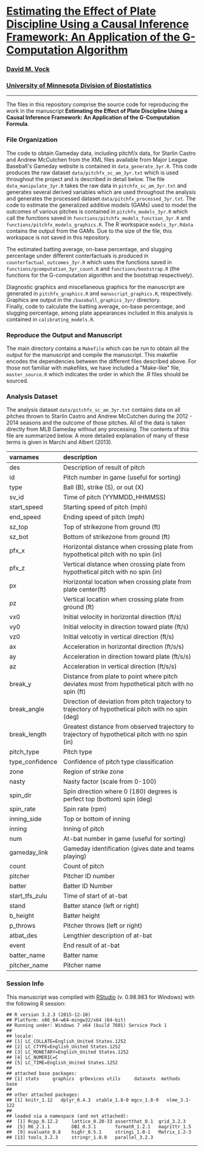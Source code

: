# [Estimating the Effect of Plate Discipline Using a Causal Inference Framework: An Application of the G-Computation Algorithm](https://sites.google.com/site/dmvock/)

### [David M. Vock](https://sites.google.com/site/dmvock/)

### [University of Minnesota Division of Biostatistics](http://sph.umn.edu/biostatistics/)


---

The files in this repository comprise the source code for reproducing the work in the manuscript **Estimating the Effect of Plate Discipline Using a Causal Inference Framework: An Application of the G-Computation Formula**.

### File Organization

The code to obtain Gameday data, including pitchf/x data, for Starlin Castro and Andrew McCutchen from the XML files available from Major League Baseball's Gameday website is contained in `data_generate_3yr.R`. This code produces the raw dataset `data/pitchfx_sc_am_3yr.txt` which is used throughout the project and is described in detail below. The file `data_manipulate_3yr.R` takes the raw data in `pitchfx_sc_am_3yr.txt` and generates several derived variables which are used throughout the analysis and generates the processed dataset `data/pitchfx_processed_3yr.txt`. The code to estimate the generalized additive models (GAMs) used to model the outcomes of various pitches is contained in `pitchfx_models_3yr.R` which call the functions saved in `functions/pitchfx_models_function_3yr.R` and `functions/pitchfx_models_graphics.R`. The R workspace `models_3yr.Rdata` contains the output from the GAMs. Due to the size of the file, this workspace is not saved in this repository.

The estimated batting average, on-base percentage, and slugging percentage under different conterfactuals is produced in `counterfactual_outcomes_3yr.R` which uses the functions saved in `functions/gcomputation_3yr_count.R` and `functions/bootstrap.R` (the functions for the G-computation algorithm and the bootstrap respectively).

Diagnostic graphics and miscellaneous graphics for the manuscript are generated in `pitchfx_graphics.R` and `manuscript_graphics.R`, respectively. Graphics are output in the `/baseball_graphics_3yr/` directory.  
Finally, code to calculate the batting average, on-base percentage, and slugging percentage, among plate appearances included in this analysis is contained in `calibrating_models.R`. 

### Reproduce the Output and Manuscript

The main directory contains a `Makefile` which can be run to obtain all the output for the manuscript and compile the manuscript.  This makefile encodes the dependencies between the different files described above. For those not familiar with makefiles, we have included a "Make-like" file, `master_source.R` which indicates the order in which the .R files should be sourced.

### Analysis Dataset

The analysis dataset `data/pitchfx_sc_am_3yr.txt` contains data on all pitches thrown to Starlin Castro and Andrew McCutchen during the 2012 - 2014 seasons and the outcome of those pitches. All of the data is taken directly from MLB Gameday without any processing. The contents of this file are summarized below. A more detailed explanation of many of these terms is given in Marchi and Albert (2013).  


|varnames        |description                                                                                         |
|:---------------|:---------------------------------------------------------------------------------------------------|
|des             |Description of result of pitch                                                                      |
|id              |Pitch number in game (useful for sorting)                                                           |
|type            |Ball (B), strike (S), or out (X)                                                                    |
|sv_id           |Time of pitch (YYMMDD_HHMMSS)                                                                       |
|start_speed     |Starting speed of pitch (mph)                                                                       |
|end_speed       |Ending speed of pitch (mph)                                                                         |
|sz_top          |Top of strikezone from ground (ft)                                                                  |
|sz_bot          |Bottom of strikezone from ground (ft)                                                               |
|pfx_x           |Horizontal distance when crossing plate from hypothetical pitch with no spin (in)                   |
|pfx_z           |Vertical distance when crossing plate from hypothetical pitch with no spin (in)                     |
|px              |Horizontal location when crossing plate from plate center(ft)                                       |
|pz              |Vertical location when crossing plate from ground (ft)                                              |
|vx0             |Initial velocity in horizontal direction (ft/s)                                                     |
|vy0             |Initial velocity in direction toward plate (ft/s)                                                   |
|vz0             |Initial velcotiy in vertical direction (ft/s)                                                       |
|ax              |Acceleration in horizontal direction (ft/s/s)                                                       |
|ay              |Acceleration in direction toward plate (ft/s/s)                                                     |
|az              |Acceleration in vertical direction (ft/s/s)                                                         |
|break_y         |Distance from plate to point where pitch deviates most from hypothetical pitch with no spin (ft)    |
|break_angle     |Direction of deviation from pitch trajectory to trajectory of hypothetical pitch with no spin (deg) |
|break_length    |Greatest distance from observed trajectory to trajectory of hypothetical pitch with no spin (in)    |
|pitch_type      |Pitch type                                                                                          |
|type_confidence |Confidence of pitch type classification                                                             |
|zone            |Region of strike zone                                                                               |
|nasty           |Nasty factor (scale from 0-100)                                                                     |
|spin_dir        |Spin direction where 0 (180) degrees is perfect top (bottom) spin (deg)                             |
|spin_rate       |Spin rate (rpm)                                                                                     |
|inning_side     |Top or bottom of inning                                                                             |
|inning          |Inning of pitch                                                                                     |
|num             |At-bat number in game (useful for sorting)                                                          |
|gameday_link    |Gameday identification (gives date and teams playing)                                               |
|count           |Count of pitch                                                                                      |
|pitcher         |Pitcher ID number                                                                                   |
|batter          |Batter ID Number                                                                                    |
|start_tfs_zulu  |Time of start of at-bat                                                                             |
|stand           |Batter stance (left or right)                                                                       |
|b_height        |Batter height                                                                                       |
|p_throws        |Pitcher throws (left or right)                                                                      |
|atbat_des       |Lengthier description of at-bat                                                                     |
|event           |End result of at-bat                                                                                |
|batter_name     |Batter name                                                                                         |
|pitcher_name    |Pitcher name                                                                                        |

### Session Info
This manuscript was compiled with [RStudio](http://www.rstudio.com/) (v. 0.98.983 for Windows) with the following R session:


```
## R version 3.2.3 (2015-12-10)
## Platform: x86_64-w64-mingw32/x64 (64-bit)
## Running under: Windows 7 x64 (build 7601) Service Pack 1
## 
## locale:
## [1] LC_COLLATE=English_United States.1252 
## [2] LC_CTYPE=English_United States.1252   
## [3] LC_MONETARY=English_United States.1252
## [4] LC_NUMERIC=C                          
## [5] LC_TIME=English_United States.1252    
## 
## attached base packages:
## [1] stats     graphics  grDevices utils     datasets  methods   base     
## 
## other attached packages:
## [1] knitr_1.12   dplyr_0.4.3  xtable_1.8-0 mgcv_1.8-9   nlme_3.1-122
## 
## loaded via a namespace (and not attached):
##  [1] Rcpp_0.12.2     lattice_0.20-33 assertthat_0.1  grid_3.2.3     
##  [5] R6_2.1.1        DBI_0.3.1       formatR_1.2.1   magrittr_1.5   
##  [9] evaluate_0.8    highr_0.5.1     stringi_1.0-1   Matrix_1.2-3   
## [13] tools_3.2.3     stringr_1.0.0   parallel_3.2.3
```

---


